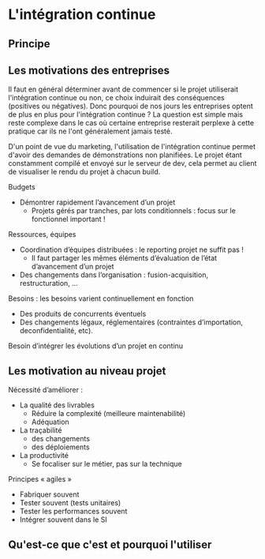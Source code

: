# L'intégration continue

## Principe

## Les motivations des entreprises

Il faut en général déterminer avant de commencer si le projet utiliserait l'intégration continue ou non, ce choix induirait des conséquences (positives ou négatives). Donc pourquoi de nos jours les entreprises optent de plus en plus pour l'intégration continue ? La question est simple mais reste complexe dans le cas où certaine entreprise resterait perplexe à cette pratique car ils ne l'ont généralement jamais testé.

D'un point de vue du marketing, l'utilisation de l'intégration continue permet d'avoir des demandes de démonstrations non planifiées. Le projet étant constamment compilé et envoyé sur le serveur de dev, cela permet au client de visualiser le rendu du projet à chacun build.

<!-- Réecrire le paragraphe suivant -->

Budgets

* Démontrer rapidement l’avancement d’un projet
  * Projets gérés par tranches, par lots conditionnels : focus sur le fonctionnel important !

Ressources, équipes

* Coordination d’équipes distribuées : le reporting projet ne suffit pas !
  * Il faut partager les mêmes éléments d’évaluation de l’état d’avancement d’un projet
* Des changements dans l’organisation : fusion-acquisition, restructuration, …

Besoins : les besoins varient continuellement en fonction

* Des produits de concurrents éventuels
* Des changements légaux, réglementaires (contraintes d’importation, deconfidentialité, etc).

Besoin d’intégrer les évolutions d’un projet en continu

## Les motivation au niveau projet

<!-- Réecrire ce paragraphe -->


Nécessité d’améliorer :

* La qualité des livrables
  * Réduire la complexité (meilleure maintenabilité)
  * Adéquation
* La traçabilité
  * des changements
  * des déploiements
* La productivité
  * Se focaliser sur le métier, pas sur la technique

Principes « agiles »

* Fabriquer souvent
* Tester souvent (tests unitaires)
* Tester les performances souvent
* Intégrer souvent dans le SI

## Qu'est-ce que c'est et pourquoi l'utiliser


